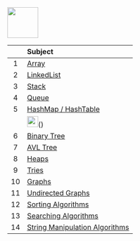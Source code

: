 <img src="https://img.shields.io/badge/-Data Structures%20-blue" height=70px>

|     |  Subject           |
|:---:|:------------------------------| 
|  1  |[Array](https://github.com/sshalem/JAVA/tree/master/_7_Data_Structure/_1_Array)   | 
|  2  |[LinkedList](https://github.com/sshalem/JAVA/tree/master/_7_Data_Structure/_2_LinkedList)  |   
|  3  |[Stack](https://github.com/sshalem/JAVA/tree/master/_7_Data_Structure/_3_Stack) |   
|  4  |[Queue](https://github.com/sshalem/JAVA/tree/master/_7_Data_Structure/_4_Queue) |   
|  5  |[HashMap / HashTable](https://github.com/sshalem/JAVA/tree/master/_7_Data_Structure/_5_Map) |  
|     |<img src="https://img.shields.io/badge/-Non Linear Data Structures%20-brigthgreen" height=25px>()    | 
|  6  |[Binary Tree]()    | 
|  7  |[AVL Tree]()  |   
|  8  |[Heaps]() |   
|  9  |[Tries]() |   
|  10  |[Graphs]() |  
|  11  |[Undirected Graphs]() |  
|  12  |[Sorting Algorithms]() |  
|  13  |[Searching Algorithms]() |  
|  14  |[String Manipulation Algorithms]() |  

